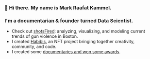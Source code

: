 ### 👋 Hi there. My name is Mark Raafat Kammel. 
### I'm a documentarian & founder turned Data Scientist.

- Check out [shotsFired](https://github.com/kammelCase/shotsFiredBoston): analyzing, visualizing, and modeling current trends of gun violence in Boston.
- I created [Habibis](https://linktr.ee/HabibisNFT), an NFT project bringing together creativity, community, and code.
- I created some [documentaries and won some awards](https://vimeo.com/kammel).

<!--
**kammelCase/kammelCase** is a ✨ _special_ ✨ repository because its `README.md` (this file) appears on your GitHub profile.

Here are some ideas to get you started:

- 🔭 I’m currently working on ...
- 🌱 I’m currently learning ...
- 👯 I’m looking to collaborate on ...
- 🤔 I’m looking for help with ...
- 💬 Ask me about ...
- 📫 How to reach me: ...
- 😄 Pronouns: ...
- ⚡ Fun fact: ...
-->
